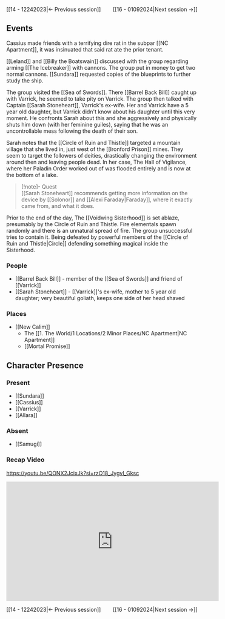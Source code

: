 [[14 - 12242023|← Previous session]] <span style="float: right;">[[16 - 01092024|Next session →]]</span>

## Events
Cassius made friends with a terrifying dire rat in the subpar [[NC Apartment]], it was insinuated that said rat ate the prior tenant.

[[Leland]] and [[Billy the Boatswain]] discussed with the group regarding arming [[The Icebreaker]] with cannons. The group put in money to get two normal cannons. [[Sundara]] requested copies of the blueprints to further study the ship.

The group visited the [[Sea of Swords]]. There [[Barrel Back Bill]] caught up with Varrick, he seemed to take pity on Varrick. The group then talked with Captain [[Sarah Stoneheart]], Varrick's ex-wife. Her and Varrick have a 5 year old daughter, but Varrick didn't know about his daughter until this very moment. He confronts Sarah about this and she aggressively and physically shuts him down (with her feminine guiles), saying that he was an uncontrollable mess following the death of their son.

Sarah notes that the [[Circle of Ruin and Thistle]] targeted a mountain village that she lived in, just west of the [[Ironford Prison]] mines. They seem to target the followers of deities, drastically changing the environment around then and leaving people dead. In her case, The Hall of Vigilance, where her Paladin Order worked out of was flooded entirely and is now at the bottom of a lake.

> [!note]- Quest  
> [[Sarah Stoneheart]] recommends getting more information on the device by [[Solonor]] and [[Alexi Faraday|Faraday]], where it exactly came from, and what it does. 

Prior to the end of the day, The [[Voidwing Sisterhood]] is set ablaze, presumably by the Circle of Ruin and Thistle. Fire elementals spawn randomly and there is an unnatural spread of fire. The group unsuccessful tries to contain it. Being defeated by powerful members of the [[Circle of Ruin and Thistle|Circle]] defending something magical inside the Sisterhood.



### People
- [[Barrel Back Bill]] - member of the [[Sea of Swords]] and friend of [[Varrick]] 
- [[Sarah Stoneheart]] - [[Varrick]]'s ex-wife, mother to 5 year old daughter; very beautiful goliath, keeps one side of her head shaved

### Places 
- [[New Calim]] 
	- The [[1. The World/1 Locations/2 Minor Places/NC Apartment|NC Apartment]]
	- [[Mortal Promise]]

## Character Presence 
### Present
- [[Sundara]] 
- [[Cassius]] 
- [[Varrick]] 
- [[Allara]] 
### Absent
- [[Samugi]]

### Recap Video

https://youtu.be/QONX2JcixJk?si=rzO18_Jygvl_Gksc

<iframe width="560" height="315" src="https://www.youtube.com/embed/QONX2JcixJk?si=rzO18_Jygvl_Gksc" title="YouTube video player" frameborder="0" allow="accelerometer; autoplay; clipboard-write; encrypted-media; gyroscope; picture-in-picture; web-share" referrerpolicy="strict-origin-when-cross-origin" allowfullscreen></iframe>

[[14 - 12242023|← Previous session]] <span style="float: right;">[[16 - 01092024|Next session →]]</span>

